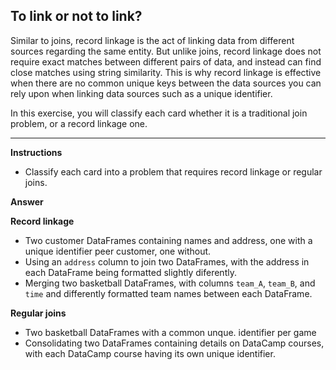 ## To link or not to link?

Similar to joins, record linkage is the act of linking data from different sources regarding the same entity. But unlike joins, record linkage does not require exact matches between different pairs of data, and instead can find close matches using string similarity. This is why record linkage is effective when there are no common unique keys between the data sources you can rely upon when linking data sources such as a unique identifier.

In this exercise, you will classify each card whether it is a traditional join problem, or a record linkage one.

<hr>

**Instructions**
* Classify each card into a problem that requires record linkage or regular joins.

**Answer**

**Record linkage**
* Two customer DataFrames containing names and address, one with a unique identifier peer customer, one without.
* Using an `address` column to join two DataFrames, with the address in each DataFrame being formatted slightly diferently.
* Merging two basketball DataFrames, with columns `team_A`, `team_B`, and `time` and differently formatted team names between each DataFrame.

**Regular joins**

* Two basketball DataFrames with a common unque. identifier per game
* Consolidating two DataFrames containing details on DataCamp courses, with each DataCamp course having its own unique identifier.
